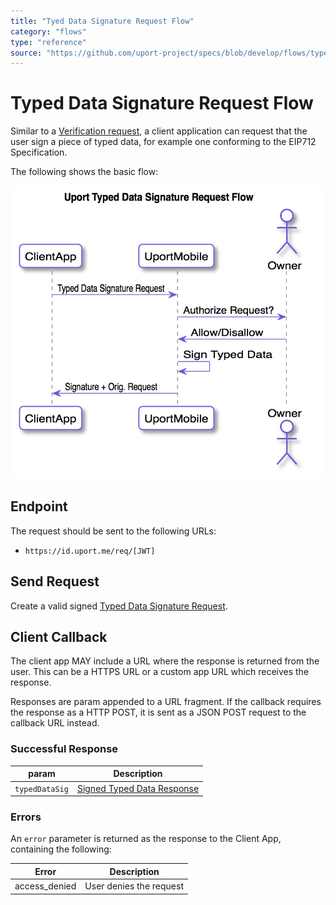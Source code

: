 ```yaml
---
title: "Tyed Data Signature Request Flow"
category: "flows"
type: "reference"
source: "https://github.com/uport-project/specs/blob/develop/flows/typeddatasig.md"
---
```



# Typed Data Signature Request Flow

Similar to a [Verification request](verificationreq.md), a client application can request that the user sign a piece of typed data, for example one conforming to the EIP712 Specification.

The following shows the basic flow:

![Typed Data Signature Request Flow](typeddatasig.png)

## Endpoint

The request should be sent to the following URLs:

- `https://id.uport.me/req/[JWT]`

## Send Request

Create a valid signed [Typed Data Signature Request](../messages/signtypeddatareq.md).


## Client Callback

The client app MAY include a URL where the response is returned from the user. This can be a HTTPS URL or a custom app URL which receives the response.

Responses are param appended to a URL fragment. If the callback requires the response as a HTTP POST, it is sent as a JSON POST request to the callback URL instead.

### Successful Response

param          | Description
-------------- | -----------
`typedDataSig` | [Signed Typed Data Response](../messages/signtypeddataresp.md)

### Errors

An `error` parameter is returned as the response to the Client App, containing the following:

Error         | Description
------------- | -----------
access_denied | User denies the request
